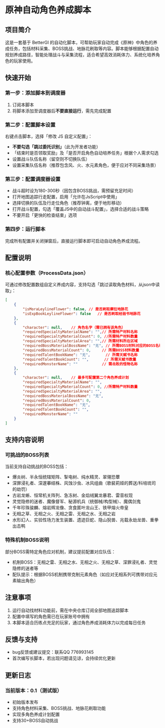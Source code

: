 # 原神自动角色养成脚本

## 项目简介
这是一套基于 BetterGI 的自动化脚本，可帮助玩家自动完成《原神》中角色的养成任务，包括材料采集、BOSS挑战、地脉花刷取等内容。脚本能够根据配置自动规划养成路径，智能处理战斗与采集流程，适合希望高效消耗体力、系统化培养角色的玩家使用。

## 快速开始

### 第一步：添加脚本到调度器
1. 订阅本脚本
2. 将脚本添加至调度器后**不要直接运行**，需先完成配置

### 第二步：配置脚本设置
右键点击脚本，选择「修改 JS 自定义配置」：
- **不要勾选「跳过委托识别」**（此为开发者功能）
- 「结束时是否领取奖励」及「是否开启角色自动培养任务」根据个人需求勾选
- 设置战斗队伍名称（留空则不切换队伍）
- 设置采集队伍名称（推荐包含风、火、水元素角色，便于应对不同采集场景）

### 第三步：配置调度器设置
- 战斗超时设为180-300秒（因包含BOSS挑战，需预留充足时间）
- 打开地图追踪行走配置，启用「允许在JsScript中使用」
- 选择切换的队伍及行走位角色（推荐钟离，便于地形移动）
- 打开战斗配置，勾选「覆盖JS中的自动战斗配置」，选择合适的战斗策略
- 不要开启「更快的检查结束」选项

### 第四步：运行脚本
完成所有配置并关闭弹窗后，直接运行脚本即可启动自动角色养成流程。


## 配置说明
### 核心配置参数（ProcessData.json）
可通过修改配置数组自定义养成内容，支持勾选「跳过读取角色材料，从json中读取」：
```json
[
    {
        "isMoraLeylineFlower": false, // 是否刷取摩拉地脉花
        "isExpBookLeylineFlower": false   // 是否刷取经验书地脉花
    },
    {
        "character": null,    // 角色名字（需已拥有该角色）
        "requiredSpecialtyMaterialName": "",// 所需特产材料名称
        "requiredSpecialtyMaterialCount": 0, //所需特产材料数量
        "requiredSpecialtyMaterialArea": "",// 所需材料所在区域
        "requiredBossMaterialBossName": "无", // 所需BOSS材料对应的BOSS名称
        "requiredBossMaterialCount": 0,     // 所需BOSS材料数量
        "requiredTalentBookName": "无",       // 所需天赋书名称
        "requiredTalentBookCount": "",       // 所需天赋书数量
        "requiredMonsterName": ""           // 需击败的怪物名称
    },
    {
        "character": null,    // 最多可配置第二个角色养成计划
        "requiredSpecialtyMaterialName": "",
        "requiredSpecialtyMaterialCount": 0, //所需特产材料数量
        "requiredSpecialtyMaterialArea": "",
        "requiredBossMaterialBossName": "无",
        "requiredBossMaterialCount": 0,
        "requiredTalentBookName": "无",
        "requiredTalentBookCount": "",
        "requiredMonsterName": ""
    }
]
```


## 支持内容说明
### 可挑战的BOSS列表
当前支持自动挑战的BOSS包括：
- 爆炎树、半永恒统辖矩阵、掣电树、纯水精灵、翠翎恐蕈
- 深罪浸礼者、深邃摹结株、风蚀沙虫、冰风组曲（歌裴莉娅的葬送/科培琉司的劫罚）
- 古岩龙蜥、恒常机关阵列、急冻树、金焰绒翼龙暴君、雷音权现
- 灵觉隐修的迷者、魔像督军、秘源机兵（统御械/构型械）、魔偶剑鬼
- 千年珍珠骏麟、熔岩辉龙像、贪食匿叶龙山王、铁甲熔火帝皇
- 无相之草、无相之火、无相之雷、无相之水、无相之岩
- 水形幻人、实验性场力发生装置、遗迹巨蛇、隐山猊兽、兆载永劫龙兽、重拳出击鸭

### 特殊机制BOSS说明
部分BOSS需特定角色应对机制，建议提前配置对应队伍：
- 机制BOSS：无相之雷、无相之水、无相之火、无相之草、深罪浸礼者、灵觉隐修的迷者等
- 配队提示：根据BOSS机制携带克制元素角色（如应对无相系列可携带对应元素输出角色）


## 注意事项
1. 运行自动找材料功能前，需在中央仓库订阅全部地图追踪脚本
2. 配置中填写的角色需已在玩家账号中拥有
3. 本脚本适合历练点充足的玩家，通过角色养成消耗体力以完成每日任务


## 反馈与支持
-  bug反馈或建议提交：联系QQ 776993145
-  首次编写长脚本，若出现问题请见谅，会持续优化更新

## 更新日志
### 当前版本：0.1（测试版）
- 初始版本发布
- 支持角色材料采集、BOSS挑战、地脉花刷取功能
- 实现多角色养成计划配置
- 支持30+BOSS自动挑战